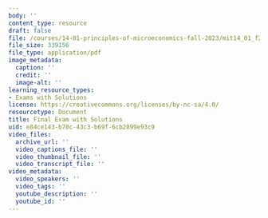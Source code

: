 ```yaml
---
body: ''
content_type: resource
draft: false
file: /courses/14-01-principles-of-microeconomics-fall-2023/mit14_01_f23_final.pdf
file_size: 339156
file_type: application/pdf
image_metadata:
  caption: ''
  credit: ''
  image-alt: ''
learning_resource_types:
- Exams with Solutions
license: https://creativecommons.org/licenses/by-nc-sa/4.0/
resourcetype: Document
title: Final Exam with Solutions
uid: e84ce143-b78c-43c3-b69f-6cb2899e93c9
video_files:
  archive_url: ''
  video_captions_file: ''
  video_thumbnail_file: ''
  video_transcript_file: ''
video_metadata:
  video_speakers: ''
  video_tags: ''
  youtube_description: ''
  youtube_id: ''
---
```


